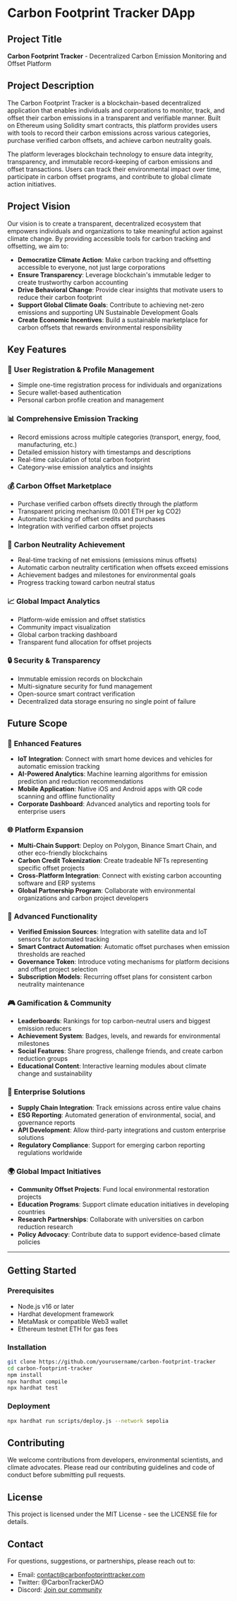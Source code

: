 # Carbon Footprint Tracker DApp

## Project Title
**Carbon Footprint Tracker** - Decentralized Carbon Emission Monitoring and Offset Platform

## Project Description
The Carbon Footprint Tracker is a blockchain-based decentralized application that enables individuals and corporations to monitor, track, and offset their carbon emissions in a transparent and verifiable manner. Built on Ethereum using Solidity smart contracts, this platform provides users with tools to record their carbon emissions across various categories, purchase verified carbon offsets, and achieve carbon neutrality goals.

The platform leverages blockchain technology to ensure data integrity, transparency, and immutable record-keeping of carbon emissions and offset transactions. Users can track their environmental impact over time, participate in carbon offset programs, and contribute to global climate action initiatives.

## Project Vision
Our vision is to create a transparent, decentralized ecosystem that empowers individuals and organizations to take meaningful action against climate change. By providing accessible tools for carbon tracking and offsetting, we aim to:

- **Democratize Climate Action**: Make carbon tracking and offsetting accessible to everyone, not just large corporations
- **Ensure Transparency**: Leverage blockchain's immutable ledger to create trustworthy carbon accounting
- **Drive Behavioral Change**: Provide clear insights that motivate users to reduce their carbon footprint
- **Support Global Climate Goals**: Contribute to achieving net-zero emissions and supporting UN Sustainable Development Goals
- **Create Economic Incentives**: Build a sustainable marketplace for carbon offsets that rewards environmental responsibility

## Key Features

### 🌱 **User Registration & Profile Management**
- Simple one-time registration process for individuals and organizations
- Secure wallet-based authentication
- Personal carbon profile creation and management

### 📊 **Comprehensive Emission Tracking**
- Record emissions across multiple categories (transport, energy, food, manufacturing, etc.)
- Detailed emission history with timestamps and descriptions
- Real-time calculation of total carbon footprint
- Category-wise emission analytics and insights

### 💰 **Carbon Offset Marketplace**
- Purchase verified carbon offsets directly through the platform
- Transparent pricing mechanism (0.001 ETH per kg CO2)
- Automatic tracking of offset credits and purchases
- Integration with verified carbon offset projects

### 🎯 **Carbon Neutrality Achievement**
- Real-time tracking of net emissions (emissions minus offsets)
- Automatic carbon neutrality certification when offsets exceed emissions
- Achievement badges and milestones for environmental goals
- Progress tracking toward carbon neutral status

### 📈 **Global Impact Analytics**
- Platform-wide emission and offset statistics
- Community impact visualization
- Global carbon tracking dashboard
- Transparent fund allocation for offset projects

### 🔒 **Security & Transparency**
- Immutable emission records on blockchain
- Multi-signature security for fund management
- Open-source smart contract verification
- Decentralized data storage ensuring no single point of failure

## Future Scope

### 🚀 **Enhanced Features**
- **IoT Integration**: Connect with smart home devices and vehicles for automatic emission tracking
- **AI-Powered Analytics**: Machine learning algorithms for emission prediction and reduction recommendations
- **Mobile Application**: Native iOS and Android apps with QR code scanning and offline functionality
- **Corporate Dashboard**: Advanced analytics and reporting tools for enterprise users

### 🌐 **Platform Expansion**
- **Multi-Chain Support**: Deploy on Polygon, Binance Smart Chain, and other eco-friendly blockchains
- **Carbon Credit Tokenization**: Create tradeable NFTs representing specific offset projects
- **Cross-Platform Integration**: Connect with existing carbon accounting software and ERP systems
- **Global Partnership Program**: Collaborate with environmental organizations and carbon project developers

### 🔬 **Advanced Functionality**
- **Verified Emission Sources**: Integration with satellite data and IoT sensors for automated tracking
- **Smart Contract Automation**: Automatic offset purchases when emission thresholds are reached
- **Governance Token**: Introduce voting mechanisms for platform decisions and offset project selection
- **Subscription Models**: Recurring offset plans for consistent carbon neutrality maintenance

### 🎮 **Gamification & Community**
- **Leaderboards**: Rankings for top carbon-neutral users and biggest emission reducers
- **Achievement System**: Badges, levels, and rewards for environmental milestones
- **Social Features**: Share progress, challenge friends, and create carbon reduction groups
- **Educational Content**: Interactive learning modules about climate change and sustainability

### 🏢 **Enterprise Solutions**
- **Supply Chain Integration**: Track emissions across entire value chains
- **ESG Reporting**: Automated generation of environmental, social, and governance reports
- **API Development**: Allow third-party integrations and custom enterprise solutions
- **Regulatory Compliance**: Support for emerging carbon reporting regulations worldwide

### 🌍 **Global Impact Initiatives**
- **Community Offset Projects**: Fund local environmental restoration projects
- **Education Programs**: Support climate education initiatives in developing countries
- **Research Partnerships**: Collaborate with universities on carbon reduction research
- **Policy Advocacy**: Contribute data to support evidence-based climate policies

---

## Getting Started

### Prerequisites
- Node.js v16 or later
- Hardhat development framework
- MetaMask or compatible Web3 wallet
- Ethereum testnet ETH for gas fees

### Installation
```bash
git clone https://github.com/yourusername/carbon-footprint-tracker
cd carbon-footprint-tracker
npm install
npx hardhat compile
npx hardhat test
```

### Deployment
```bash
npx hardhat run scripts/deploy.js --network sepolia
```

## Contributing
We welcome contributions from developers, environmental scientists, and climate advocates. Please read our contributing guidelines and code of conduct before submitting pull requests.

## License
This project is licensed under the MIT License - see the LICENSE file for details.

## Contact
For questions, suggestions, or partnerships, please reach out to:
- Email: contact@carbonfootprinttracker.com
- Twitter: @CarbonTrackerDAO
- Discord: [Join our community](https://discord.gg/carbontracker)
